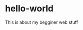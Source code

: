 # hello-world
This is about my begginer web stuff
<!Doctype html>

<html>
<head>
  <title>This is website title</title>
</head>
<body>
</body>
</html>
